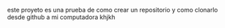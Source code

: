 este proyeto es una prueba de como crear un repositorio y como clonarlo desde github a mi computadora
khjkh
